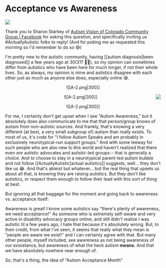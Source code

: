 
# **Acceptance vs Awareness**

![](https://i.imgur.com/TPedqhF.png)

Thank you to Sharon Starkey of [Autism Vision of Colorado Community Group | Facebook](https://www.facebook.com/groups/2264052740288610) for asking this question, and specifically inviting us #ActuallyAutistic folks to reply! (And for poking me as requested this morning so I'd remember to do so 😅)

I'm pretty new to the autistic community, having [[autism diagnosis|been diagnosed]] a few years ago at 30(31? 🤷🏻‍), so my opinion can sometimes differ from autistics who have been here for much longer, if not their whole lives. So, as always, my opinion is mine and autistics disagree with each other just as much as anyone else does, especially online 😅.
<br>


<b class=hr></b>
<center> 
	
![[A-2.png|300]]
	
</center>

<img style="float: right;" src="whatever.jpg">

<div align="center">
![[A-2.png|300]]
</div>

<p style="text-align: center;"> ![[A-2.png|300]] </p>

For me, I certainly don't get upset when I see "Autism Awareness," but it absolutely does also communicate to me that that person/group knows of autism from non-autistic sources. And frankly, that's knowing a very different (at best, a very small subgroup of) autism than really exists. To most of us, it's code for "I follow Autism Speaks and am probably in exclusively neurotypical-run support groups." And with some leeway for such people who are also new to this world and haven't realized that there even *are* autistic advocates and autistic-led groups-- that is generally a choice. And to choose to stay in a neurotypical parent-led autism bubble and not follow [[ActuallyAutistic|actual autistics]] suggests, well... they don't like us 😂. And that's ableist but whatever... but the real thing that upsets us about all that, is knowing they are raising autistics. But they don't like autistics, or respect them enough to follow their lead with this sort of thing at best.

But ignoring all that baggage for the moment and going back to awareness vs. acceptance itself:

Awareness is great! I know some autistics say "there's plenty of awareness, we need acceptance!" As someone who is extremely self-aware and very active in disability advocacy groups online, and still didn't realize I was autistic til a few years ago, I hate that because it's absolutely wrong. But, to their credit, from what I've seen, it seems that really what they mean is "people are aware we exist!" and I can certainly agree with that. But many other people, myself included, see awareness as not being awareness of our exisistance, but awareness of what the heck autism **means.** And that we have absolutely nowhere near enough of. 

So, that's a thing, the idea of "Autism Acceptance Month" 

